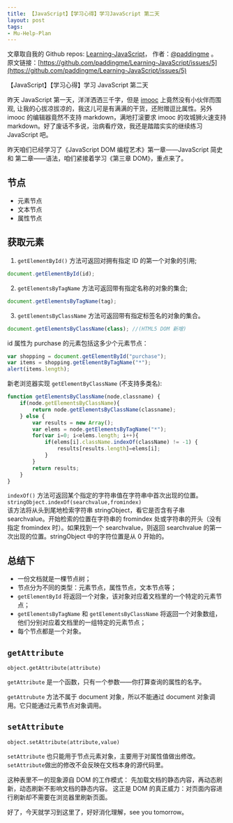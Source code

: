 ```yaml
---
title: 【JavaScript】【学习心得】学习JavaScript 第二天
layout: post
tags:
- Mu-Help-Plan
---
```



 文章取自我的 Github  repos: [Learning-JavaScript](https://github.com/paddingme/Learning-JavaScript)， 作者：[@paddingme](http://padding.me/about.html) 。  
原文链接：[https://github.com/paddingme/Learning-JavaScript/issues/5](https://github.com/paddingme/Learning-JavaScript/issues/5)

【JavaScript】【学习心得】学习 JavaScript 第二天

昨天 JavaScript 第一天，洋洋洒洒三千字，但是 [imooc](http://www.imooc.com/wenda/detail/235627) 上竟然没有小伙伴而围观, 让我的心拔凉拔凉的，我这儿可是有满满的干货，还附赠逗比属性。另外 imooc 的编辑器竟然不支持 markdown，满地打滚要求 imooc 的攻城狮火速支持 markdown。好了废话不多说，治病看疗效，我还是踏踏实实的继续练习 JavaScript 吧。

昨天咱们已经学习了《JavaScript DOM 编程艺术》第一章——JavaScript 简史 和 第二章——语法，咱们紧接着学习《第三章 DOM》，重点来了。

## 节点
 - 元素节点
 - 文本节点
 - 属性节点

## 获取元素

1. `getElementById()` 方法可返回对拥有指定 ID 的第一个对象的引用;

 ```javascript
 document.getElementById(id);
 ```

2. `getElementsByTagName` 方法可返回带有指定名称的对象的集合;

 ```javascript
 document.getElementsByTagName(tag);
 ```

3. `getElementsByClassName` 方法可返回带有指定标签名的对象的集合。

 ```javascript
 document.getElementsByClassName(class); //(HTML5 DOM 新增)
 ```


id 属性为 purchase 的元素包括这多少个元素节点：

```javascript
var shopping = document.getElementById("purchase");
var items = shopping.getElementByTagName("*");
alert(items.length);
```

新老浏览器实现 `getElementByClassName` (不支持多类名):

```javascript
function getElementsByClassName(node,classname) {
    if(node.getElementsByClassName){
        return node.getElementsByClassName(classname);
    } else {
        var results = new Array();
        var elems = node.getElementsByTagName("*");
        for(var i=0; i<elems.length; i++){
            if(elems[i].className.indexOf(className) != -1) {
                results[results.length]=elems[i];
            }
        }
        return results;
    }
}
```

`indexOf()` 方法可返回某个指定的字符串值在字符串中首次出现的位置。  
`stringObject.indexOf(searchvalue,fromindex)`  
该方法将从头到尾地检索字符串 stringObject，看它是否含有子串 searchvalue。开始检索的位置在字符串的 fromindex 处或字符串的开头（没有指定 fromindex 时）。如果找到一个 searchvalue，则返回 searchvalue 的第一次出现的位置。stringObject 中的字符位置是从 0 开始的。


## 总结下
- 一份文档就是一棵节点树；
- 节点分为不同的类型：元素节点，属性节点，文本节点等；
- `getElementById` 将返回一个对象，该对象对应着文档里的一个特定的元素节点；
- `getElementsByTagName` 和 `getElementsByClassName` 将返回一个对象数组，他们分别对应着文档里的一组特定的元素节点；
- 每个节点都是一个对象。

## `getAttribute`

`object.getAttribute(attribute)`

`getAttribute` 是一个函数，只有一个参数——你打算查询的属性的名字。

`getAttrubute` 方法不属于 document 对象，所以不能通过 document 对象调用。它只能通过元素节点对象调用。

## `setAttribute`

`object.setAttribute(attribute,value)`

`setAttribute` 也只能用于节点元素对象，主要用于对属性值做出修改。`setAttribute`做出的修改不会反映在文档本身的源代码里。

这种表里不一的现象源自 DOM 的工作模式： 先加载文档的静态内容，再动态刷新，动态刷新不影响文档的静态内容。 这正是 DOM 的真正威力：对页面内容进行刷新却不需要在浏览器里刷新页面。

好了，今天就学习到这里了，好好消化理解，see you tomorrow。

